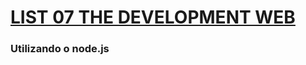 # [LIST 07 THE DEVELOPMENT WEB](https://profbruno-ufc-qx.github.io/web-development/atividades/le07.html)
### Utilizando o node.js